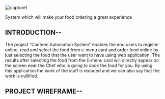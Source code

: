 ![capture1](https://user-images.githubusercontent.com/37934048/47583333-bcb1c200-d974-11e8-97f4-a06fd77603a4.JPG)
           
System which will make your food ordering a great experience

## INTRODUCTION--
The project “Canteen Automation System” enables the end users to register online, read and select the food from e-menu card and order food online by just selecting the food that the user want to have using web application. The results after selecting the food from the E-menu card will directly appear on the screen near the Chef who is going to cook the food for you. By using this application the work of the staff is reduced and we can also say that the work is nullified.

## PROJECT WIREFRAME--
